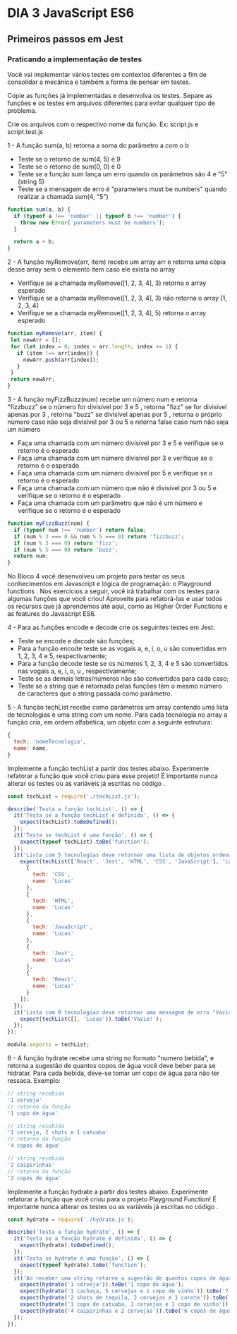 # DIA 3 JavaScript ES6

## Primeiros passos em Jest

### Praticando a implementação de testes

Você vai implementar vários testes em contextos diferentes a fim de consolidar a mecânica e também a forma de pensar em testes.

Copie as funções já implementadas e desenvolva os testes. Separe as funções e os testes em arquivos diferentes para evitar qualquer tipo de problema.

Crie os arquivos com o respectivo nome da função. Ex: script.js e script.test.js

1 - A função sum(a, b) retorna a soma do parâmetro a com o b
 * Teste se o retorno de sum(4, 5) é 9
 * Teste se o retorno de sum(0, 0) é 0
 * Teste se a função sum lança um erro quando os parâmetros são 4 e "5" (string 5)
 * Teste se a mensagem de erro é "parameters must be numbers" quando realizar a chamada sum(4, "5")

```javascript
function sum(a, b) {
  if (typeof a !== 'number' || typeof b !== 'number') {
    throw new Error('parameters must be numbers');
  }

  return a + b;
}
```

2 - A função myRemove(arr, item) recebe um array arr e retorna uma cópia desse array sem o elemento item caso ele exista no array
 * Verifique se a chamada myRemove([1, 2, 3, 4], 3) retorna o array esperado
 * Verifique se a chamada myRemove([1, 2, 3, 4], 3) não retorna o array [1, 2, 3, 4]
 * Verifique se a chamada myRemove([1, 2, 3, 4], 5) retorna o array esperado

 ```javascript
 function myRemove(arr, item) {
  let newArr = [];
  for (let index = 0; index < arr.length; index += 1) {
    if (item !== arr[index]) {
      newArr.push(arr[index]);
    }
  }
  return newArr;
}
```

3 - A função myFizzBuzz(num) recebe um número num e retorna "fizzbuzz" se o número for divisível por 3 e 5 , retorna "fizz" se for divisível apenas por 3 , retorna "buzz" se divisível apenas por 5 , retorna o próprio número caso não seja divisível por 3 ou 5 e retorna false caso num não seja um número
 * Faça uma chamada com um número divisível por 3 e 5 e verifique se o retorno é o esperado
 * Faça uma chamada com um número divisível por 3 e verifique se o retorno é o esperado
 * Faça uma chamada com um número divisível por 5 e verifique se o retorno é o esperado
 * Faça uma chamada com um número que não é divisível por 3 ou 5 e verifique se o retorno é o esperado
 * Faça uma chamada com um parâmetro que não é um número e verifique se o retorno é o esperado

```javascript
function myFizzBuzz(num) {
  if (typeof num !== 'number') return false;
  if (num % 3 === 0 && num % 5 === 0) return 'fizzbuzz';
  if (num % 3 === 0) return 'fizz';
  if (num % 5 === 0) return 'buzz';
  return num;
}
``` 

No Bloco 4 você desenvolveu um projeto para testar os seus conhecimentos em Javascript e lógica de programação: o Playground functions . Nos exercícios a seguir, você irá trabalhar com os testes para algumas funções que você criou! Aproveite para refatorá-las e usar todos os recursos que já aprendemos até aqui, como as Higher Order Functions e as features do Javascript ES6.

4 - Para as funções encode e decode crie os seguintes testes em Jest:
 * Teste se encode e decode são funções;
 * Para a função encode teste se as vogais a, e, i, o, u são convertidas em 1, 2, 3, 4 e 5, respectivamente;
 * Para a função decode teste se os números 1, 2, 3, 4 e 5 são convertidos nas vogais a, e, i, o, u , respectivamente;
 * Teste se as demais letras/números não são convertidos para cada caso;
 * Teste se a string que é retornada pelas funções têm o mesmo número de caracteres que a string passada como parâmetro.

5 - A função techList recebe como parâmetros um array contendo uma lista de tecnologias e uma string com um nome. Para cada tecnologia no array a função cria, em ordem alfabética, um objeto com a seguinte estrutura:

```javascript
{
  tech: 'nomeTecnologia',
  name: name,
}
```

Implemente a função techList a partir dos testes abaixo. Experimente refatorar a função que você criou para esse projeto! É importante nunca alterar os testes ou as variáveis já escritas no código .

```javascript
const techList = require('./techList.js');

describe('Testa a função techList', () => {
  it('Testa se a função techList é definida', () => {
    expect(techList).toBeDefined();
  });
  it('Testa se techList é uma função', () => {
    expect(typeof techList).toBe('function');
  });
  it('Lista com 5 tecnologias deve retornar uma lista de objetos ordenados', () => {
    expect(techList(['React', 'Jest', 'HTML', 'CSS', 'JavaScript'], 'Lucas')).toEqual([
      {
        tech: 'CSS',
        name: 'Lucas'
      },
      {
        tech: 'HTML',
        name: 'Lucas'
      },
      {
        tech: 'JavaScript',
        name: 'Lucas'
      },
      {
        tech: 'Jest',
        name: 'Lucas'
      },
      {
        tech: 'React',
        name: 'Lucas'
      }
    ]);
  });
  it('Lista com 0 tecnologias deve retornar uma mensagem de erro "Vazio!"', () => {
    expect(techList([], 'Lucas')).toBe('Vazio!');
  });
});

module.exports = techList;
```

6 - A função hydrate recebe uma string no formato "numero bebida", e retorna a sugestão de quantos copos de água você deve beber para se hidratar. Para cada bebida, deve-se tomar um copo de água para não ter ressaca. Exemplo:

```javascript
// string recebida
'1 cerveja'
// retorno da função
'1 copo de água'

// string recebida
'1 cerveja, 2 shots e 1 catuaba'
// retorno da função
'4 copos de água'

// string recebida
'2 caipirinhas'
// retorno da função
'2 copos de água'
```

Implemente a função hydrate a partir dos testes abaixo. Experimente refatorar a função que você criou para o projeto Playground Function! É importante nunca alterar os testes ou as variáveis já escritas no código .

```javascript
const hydrate = require('./hydrate.js');

describe('Testa a função hydrate', () => {
  it('Testa se a função hydrate é definida', () => {
    expect(hydrate).toBeDefined();
  });
  it('Testa se hydrate é uma função', () => {
    expect(typeof hydrate).toBe('function');
  });
  it('Ao receber uma string retorne a sugestão de quantos copos de água deve-se beber', () => {
    expect(hydrate('1 cerveja')).toBe('1 copo de água');
    expect(hydrate('1 cachaça, 5 cervejas e 1 copo de vinho')).toBe('7 copos de água');
    expect(hydrate('2 shots de tequila, 2 cervejas e 1 corote')).toBe('5 copos de água');
    expect(hydrate('1 copo de catuaba, 1 cervejas e 1 copo de vinho')).toBe('3 copos de água');
    expect(hydrate('4 caipirinhas e 2 cervejas')).toBe('6 copos de água');
  });
});

```